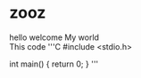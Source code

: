 # zooz
hello welcome My world  
This code 
'''C
#include <stdio.h>

int main()
{
    return 0;
}
'''
